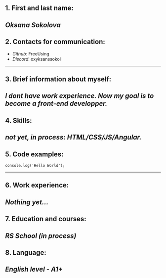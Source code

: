 ## 1. First and last name:
*Oksana Sokolova*
---

## 2. Contacts for communication:
* *Github*: FreeUsing
* *Discord*: oxyksanssokol
---

## 3. Brief information about myself:
*I dont have work experience. Now my goal is to become a front-end developper.*
---

## 4. Skills:
*not yet, in process: HTML/CSS/JS/Angular.*
---

## 5. Code examples:
```
console.log('Hello World');
```
---

## 6. Work experience:
*Nothing yet…*
---

## 7. Education and courses:
*RS School (in process)*
---

## 8. Language:
*English level - A1+*
---
